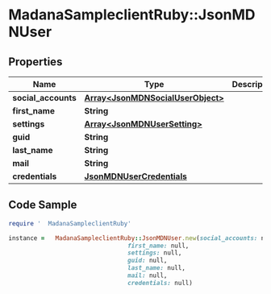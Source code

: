 #   MadanaSampleclientRuby::JsonMDNUser

## Properties

Name | Type | Description | Notes
------------ | ------------- | ------------- | -------------
**social_accounts** | [**Array&lt;JsonMDNSocialUserObject&gt;**](JsonMDNSocialUserObject.md) |  | [optional] 
**first_name** | **String** |  | [optional] 
**settings** | [**Array&lt;JsonMDNUserSetting&gt;**](JsonMDNUserSetting.md) |  | [optional] 
**guid** | **String** |  | [optional] 
**last_name** | **String** |  | [optional] 
**mail** | **String** |  | [optional] 
**credentials** | [**JsonMDNUserCredentials**](JsonMDNUserCredentials.md) |  | [optional] 

## Code Sample

```ruby
require '  MadanaSampleclientRuby'

instance =   MadanaSampleclientRuby::JsonMDNUser.new(social_accounts: null,
                                 first_name: null,
                                 settings: null,
                                 guid: null,
                                 last_name: null,
                                 mail: null,
                                 credentials: null)
```


